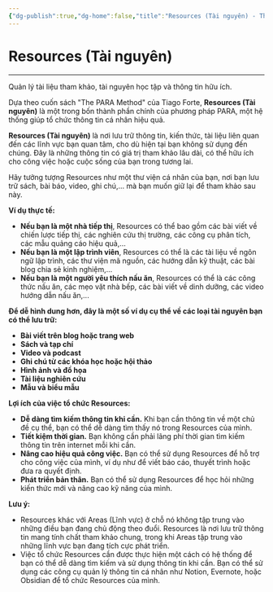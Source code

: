 ```yaml
---
{"dg-publish":true,"dg-home":false,"title":"Resources (Tài nguyên) - The PARA Method","date":"2025-01-31","tags":["book","books/the-para-method"],"dg-path":"Books/The PARA Method/Resources - Tài nguyên.md","permalink":"/books/the-para-method/resources-tai-nguyen/","dgPassFrontmatter":true,"noteIcon":"","updated":"2025-01-31T08:17:25.324+07:00"}
---
```


# Resources (Tài nguyên)
---
Quản lý tài liệu tham khảo, tài nguyên học tập và thông tin hữu ích.

Dựa theo cuốn sách "The PARA Method" của Tiago Forte, **Resources (Tài nguyên)** là một trong bốn thành phần chính của phương pháp PARA, một hệ thống giúp tổ chức thông tin cá nhân hiệu quả.

**Resources (Tài nguyên)** là nơi lưu trữ thông tin, kiến thức, tài liệu liên quan đến các lĩnh vực bạn quan tâm, cho dù hiện tại bạn không sử dụng đến chúng. Đây là những thông tin có giá trị tham khảo lâu dài, có thể hữu ích cho công việc hoặc cuộc sống của bạn trong tương lai.

Hãy tưởng tượng Resources như một thư viện cá nhân của bạn, nơi bạn lưu trữ sách, bài báo, video, ghi chú,... mà bạn muốn giữ lại để tham khảo sau này.

**Ví dụ thực tế:**

- **Nếu bạn là một nhà tiếp thị**, Resources có thể bao gồm các bài viết về chiến lược tiếp thị, các nghiên cứu thị trường, các công cụ phân tích, các mẫu quảng cáo hiệu quả,...
- **Nếu bạn là một lập trình viên**, Resources có thể là các tài liệu về ngôn ngữ lập trình, các thư viện mã nguồn, các hướng dẫn kỹ thuật, các bài blog chia sẻ kinh nghiệm,...
- **Nếu bạn là một người yêu thích nấu ăn**, Resources có thể là các công thức nấu ăn, các mẹo vặt nhà bếp, các bài viết về dinh dưỡng, các video hướng dẫn nấu ăn,...

**Để dễ hình dung hơn, đây là một số ví dụ cụ thể về các loại tài nguyên bạn có thể lưu trữ:**

- **Bài viết trên blog hoặc trang web**
- **Sách và tạp chí**
- **Video và podcast**
- **Ghi chú từ các khóa học hoặc hội thảo**
- **Hình ảnh và đồ họa**
- **Tài liệu nghiên cứu**
- **Mẫu và biểu mẫu**

**Lợi ích của việc tổ chức Resources:**

- **Dễ dàng tìm kiếm thông tin khi cần.** Khi bạn cần thông tin về một chủ đề cụ thể, bạn có thể dễ dàng tìm thấy nó trong Resources của mình.
- **Tiết kiệm thời gian.** Bạn không cần phải lãng phí thời gian tìm kiếm thông tin trên internet mỗi khi cần.
- **Nâng cao hiệu quả công việc.** Bạn có thể sử dụng Resources để hỗ trợ cho công việc của mình, ví dụ như để viết báo cáo, thuyết trình hoặc đưa ra quyết định.
- **Phát triển bản thân.** Bạn có thể sử dụng Resources để học hỏi những kiến thức mới và nâng cao kỹ năng của mình.

**Lưu ý:**

- Resources khác với Areas (Lĩnh vực) ở chỗ nó không tập trung vào những điều bạn đang chủ động theo đuổi. Resources là nơi lưu trữ thông tin mang tính chất tham khảo chung, trong khi Areas tập trung vào những lĩnh vực bạn đang tích cực phát triển.
- Việc tổ chức Resources cần được thực hiện một cách có hệ thống để bạn có thể dễ dàng tìm kiếm và sử dụng thông tin khi cần. Bạn có thể sử dụng các công cụ quản lý thông tin cá nhân như Notion, Evernote, hoặc Obsidian để tổ chức Resources của mình.


